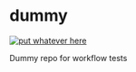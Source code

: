 # dummy
[![put whatever here](https://github.com/coherent-oss/dummy/actions/workflows/main.yml/badge.svg)](https://github.com/coherent-oss/dummy/actions/workflows/main.yml)

Dummy repo for workflow tests
